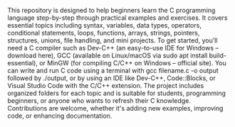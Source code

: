 This repository is designed to help beginners learn the C programming language step-by-step through practical examples and exercises. It covers essential topics including syntax, variables, data types, operators, conditional statements, loops, functions, arrays, strings, pointers, structures, unions, file handling, and mini projects. To get started, you’ll need a C compiler such as Dev-C++ (an easy-to-use IDE for Windows – download here), GCC (available on Linux/macOS via sudo apt install build-essential), or MinGW (for compiling C/C++ on Windows – official site). You can write and run C code using a terminal with gcc filename.c -o output followed by ./output, or by using an IDE like Dev-C++, Code::Blocks, or Visual Studio Code with the C/C++ extension. The project includes organized folders for each topic and is suitable for students, programming beginners, or anyone who wants to refresh their C knowledge. Contributions are welcome, whether it's adding new examples, improving code, or enhancing documentation.

